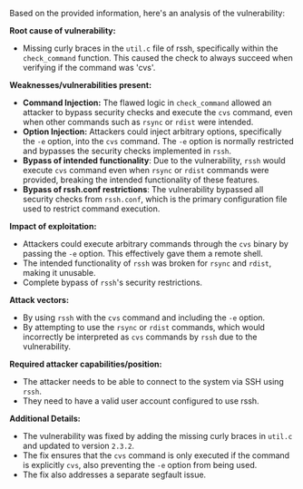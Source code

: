 Based on the provided information, here's an analysis of the vulnerability:

**Root cause of vulnerability:**
- Missing curly braces in the `util.c` file of rssh, specifically within the `check_command` function. This caused the check to always succeed when verifying if the command was 'cvs'.

**Weaknesses/vulnerabilities present:**
- **Command Injection:** The flawed logic in `check_command` allowed an attacker to bypass security checks and execute the `cvs` command, even when other commands such as `rsync` or `rdist` were intended.
- **Option Injection:** Attackers could inject arbitrary options, specifically the `-e` option, into the `cvs` command. The `-e` option is normally restricted and bypasses the security checks implemented in `rssh`.
- **Bypass of intended functionality**: Due to the vulnerability, `rssh` would execute `cvs` command even when `rsync` or `rdist` commands were provided, breaking the intended functionality of these features.
-  **Bypass of rssh.conf restrictions**: The vulnerability bypassed all security checks from `rssh.conf`, which is the primary configuration file used to restrict command execution.

**Impact of exploitation:**
- Attackers could execute arbitrary commands through the `cvs` binary by passing the `-e` option. This effectively gave them a remote shell.
- The intended functionality of `rssh` was broken for `rsync` and `rdist`, making it unusable.
- Complete bypass of `rssh`'s security restrictions.

**Attack vectors:**
- By using `rssh` with the `cvs` command and including the `-e` option.
- By attempting to use the `rsync` or `rdist` commands, which would incorrectly be interpreted as `cvs` commands by `rssh` due to the vulnerability.

**Required attacker capabilities/position:**
- The attacker needs to be able to connect to the system via SSH using `rssh`.
- They need to have a valid user account configured to use rssh.

**Additional Details:**
- The vulnerability was fixed by adding the missing curly braces in `util.c` and updated to version `2.3.2`.
- The fix ensures that the `cvs` command is only executed if the command is explicitly `cvs`, also preventing the `-e` option from being used.
- The fix also addresses a separate segfault issue.